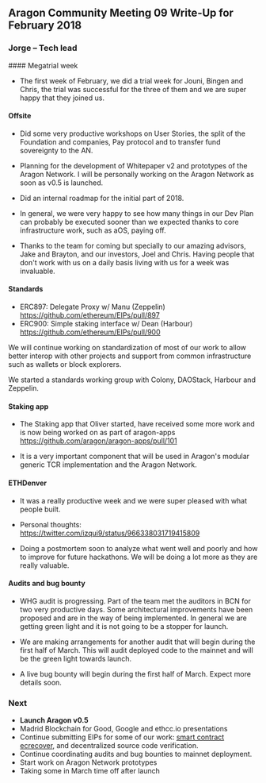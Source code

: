 ## Aragon Community Meeting 09 Write-Up for February 2018

### Jorge – Tech lead

#### Megatrial week

- The first week of February, we did a trial week for Jouni, Bingen and Chris,
the trial was successful for the three of them and we are super happy that they
joined us.

#### Offsite

- Did some very productive workshops on User Stories, the split of the Foundation
and companies, Pay protocol and to transfer fund sovereignty to the AN.

- Planning for the development of Whitepaper v2 and prototypes of the Aragon
Network. I will be personally working on the Aragon Network as soon as v0.5 is
launched.

- Did an internal roadmap for the initial part of 2018.

- In general, we were very happy to see how many things in our Dev Plan can probably
be executed sooner than we expected thanks to core infrastructure work, such as aOS,
paying off.

- Thanks to the team for coming but specially to our amazing advisors, Jake and Brayton,
and our investors, Joel and Chris. Having people that don't work with us on a daily
basis living with us for a week was invaluable.

#### Standards

- ERC897: Delegate Proxy w/ Manu (Zeppelin) https://github.com/ethereum/EIPs/pull/897
- ERC900: Simple staking interface w/ Dean (Harbour)
https://github.com/ethereum/EIPs/pull/900

We will continue working on standardization of most of our work to allow better
interop with other projects and support from common infrastructure such as wallets
or block explorers.

We started a standards working group with Colony, DAOStack, Harbour and Zeppelin.

#### Staking app

- The Staking app that Oliver started, have received some more work and is now
being worked on as part of aragon-apps https://github.com/aragon/aragon-apps/pull/101

- It is a very important component that will be used in Aragon's modular generic TCR
implementation and the Aragon Network.

#### ETHDenver

- It was a really productive week and we were super pleased with what people built.

- Personal thoughts: https://twitter.com/izqui9/status/966338031719415809

- Doing a postmortem soon to analyze what went well and poorly and how to improve
for future hackathons. We will be doing a lot more as they are really valuable.

#### Audits and bug bounty

- WHG audit is progressing. Part of the team met the auditors in BCN for two
very productive days.
Some architectural improvements have been proposed and are in the way of being
implemented. In general we are getting green light and it is not going to be
a stopper for launch.

- We are making arrangements for another audit that will begin during the first
half of March. This will audit deployed code to the mainnet and will be the
green light towards launch.

- A live bug bounty will begin during the first half of March. Expect more
details soon.

### Next

- **Launch Aragon v0.5**
- Madrid Blockchain for Good, Google and ethcc.io presentations
- Continue submitting EIPs for some of our work: [smart contract ecrecover](https://github.com/0xProject/ZEIPs/issues/7#issuecomment-355280219), and decentralized source code verification.
- Continue coordinating audits and bug bounties to mainnet deployment.
- Start work on Aragon Network prototypes
- Taking some in March time off after launch
